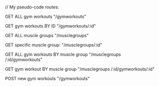 // My pseudo-code routes:

GET ALL gym workouts "/gymworkouts"

GET gym workouts BY ID "/gymworkouts/:id"

GET ALL muscle groups "/musclegroups"

GET specific muscle group: "/musclegroups/:id"

GET ALL gym workouts BY muscle group "/musclegroups /:id/gymworkouts"

GET gym workout BY muscle group  "/musclegroups /:id/gymworkouts/:id"

POST new gym workouts "/gymworkouts"
